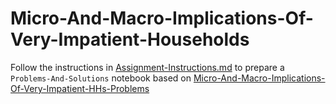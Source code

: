 # Micro-And-Macro-Implications-Of-Very-Impatient-Households

Follow the instructions in [Assignment-Instructions.md](https://github.com/econ-ark/TITLARK/tree/master/Assignments/Assignment-Instructions.md) to prepare a `Problems-And-Solutions` notebook based on [Micro-And-Macro-Implications-Of-Very-Impatient-HHs-Problems](https://nbviewer.org/github/econ-ark/QuARK/blob/master/notebooks/Micro-And-Macro-Implications-Of-Very-Impatient-HHs-Problems.ipynb) 
